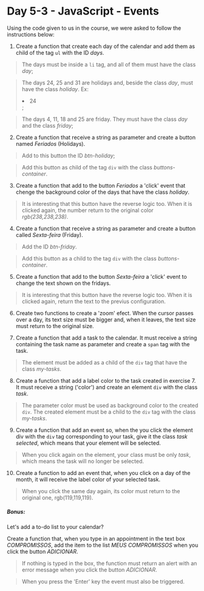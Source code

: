 # Day 5-3 - JavaScript - Events

Using the code given to us in the course, we were asked to follow the instructions below:

1. Create a function that create each day of the calendar and add them as child of the tag `ul` with the ID _days_.

> The days must be inside a `li` tag, and all of them must have the class _day_;

> The days 24, 25 and 31 are holidays and, beside the class _day_, must have the class _holiday_. Ex: <li class="day holiday">24</li>;

> The days 4, 11, 18 and 25 are friday. They must have the class _day_ and the class _friday_;

2. Create a function that receive a string as parameter and create a button named _Feriados_ (Holidays).

> Add to this button the ID _btn-holiday_;

> Add this button as child of the tag `div` with the class _buttons-container_.

3. Create a function that add to the button _Feriados_ a 'click' event that chenge the background color of the days that have the class _holiday_.

> It is interesting that this button have the reverse logic too. When it is clicked again, the number return to the original color _rgb(238,238,238)_.

4. Create a function that receive a string as parameter and create a button called _Sexta-feira_ (Friday).

> Add the ID _btn-friday_.

> Add this button as a child to the tag `div` with the class _buttons-container_.

5. Create a function that add to the button _Sexta-feira_ a 'click' event to change the text shown on the fridays.

> It is interesting that this button have the reverse logic too. When it is clicked again, return the text to the previus configuration.

6. Create two functions to create a 'zoom' efect. When the cursor passes over a day, its text size must be bigger and, when it leaves, the text size must return to the original size.

7. Create a function that add a task to the calendar. It must receive a string containing the task name as parameter and create a `span` tag with the task.

> The element must be added as a child of the `div` tag that have the class _my-tasks_.

8. Create a function that add a label color to the task created in exercise 7. It must receive a string ('color') and create an element `div` with the class _task_.
> The parameter color must be used as background color to the created `div`.
> The created element must be a child to the `div` tag with the class _my-tasks_.

9. Create a function that add an event so, when the you click the element div with the `div` tag corresponding to your task, give it the class _task selected_, which means that your element will be selected.

> When you click again on the element, your class must be only _task_, which means the task will no longer be selected.

10. Create a function to add an event that, when you click on a day of the month, it will receive the label color of your selected task.

> When you click the same day again, its color must return to the original one, rgb(119,119,119).

##### Bonus:

Let's add a to-do list to your calendar?

Create a function that, when you type in an appointment in the text box _COMPROMISSOS_, add the item to the list _MEUS COMPROMISSOS_ when you click the button _ADICIONAR_.

> If nothing is typed in the box, the function must return an alert with an error message when you click the button _ADICIONAR_.

> When you press the 'Enter' key the event must also be triggered.
